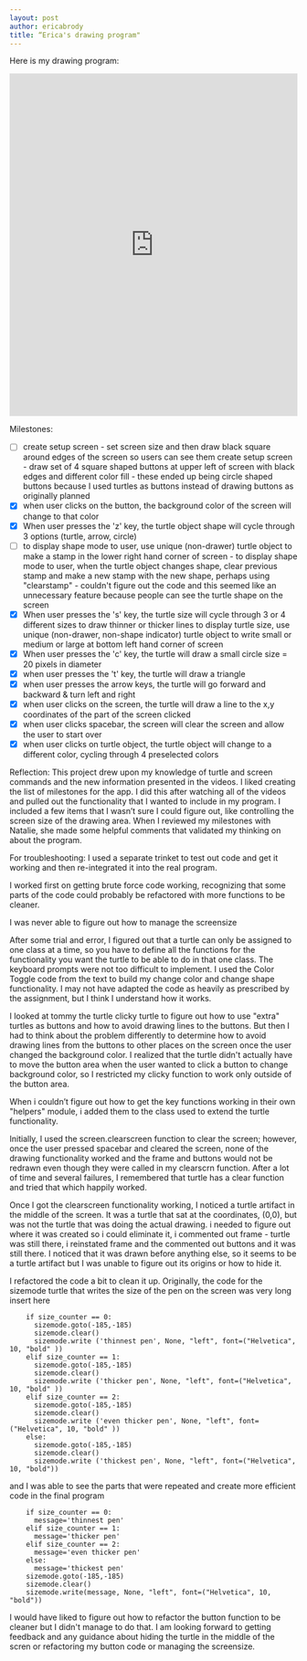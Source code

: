 ```yaml
---
layout: post
author: ericabrody
title: “Erica's drawing program"
---
```


Here is my drawing program:
<iframe src="https://trinket.io/embed/python/e033f28477" width="100%" height="600" frameborder="0" marginwidth="0" marginheight="0" allowfullscreen></iframe>

Milestones:
 - [ ] create setup screen - set screen size and then draw black square around edges of the screen so users can see them
 create setup screen - draw set of 4 square shaped buttons at upper left of screen with black edges and different color fill - these ended up being circle shaped buttons because I used turtles as buttons instead of drawing buttons as originally planned
 - [x] when user clicks on the button, the background color of the screen will change to that color
 - [x] When user presses the 'z' key, the turtle object shape will cycle through 3 options (turtle, arrow, circle)
 - [ ] to display shape mode to user, use unique (non-drawer) turtle object to make a stamp in the lower right hand corner of screen - 
 to display shape mode to user, when the turtle object changes shape, clear previous stamp and make a new stamp with the new shape, perhaps using "clearstamp" - couldn't figure out the code and this seemed like an unnecessary feature because people can see the turtle shape on the screen
 - [x] When user presses the 's' key, the turtle size will cycle through 3 or 4 different sizes to draw thinner or thicker lines
 to display turtle size, use unique (non-drawer, non-shape indicator) turtle object to write small or medium or large at bottom left hand corner of screen
 - [x] When user presses the 'c' key, the turtle will draw a small circle size = 20 pixels in diameter
 - [x] when user presses the 't' key, the turtle will draw a triangle
 - [x] when user presses the arrow keys, the turtle will go forward and backward & turn left and right
 - [x] when user clicks on the screen, the turtle will draw a line to the x,y coordinates of the part of the screen clicked
 - [x] when user clicks spacebar, the screen will clear the screen and allow the user to start over
 - [x] when user clicks on turtle object, the turtle object will change to a different color, cycling through 4 preselected colors

Reflection:
This project drew upon my knowledge of turtle and screen commands and the new information presented in the videos. I liked creating the list of milestones for the app. I did this after watching all of the videos and pulled out the functionality that I wanted to include in my program. I included a few items that I wasn’t sure I could figure out, like controlling the screen size of the drawing area. When I reviewed my milestones with Natalie, she made some helpful comments that validated my thinking on about the program. 

For troubleshooting: I used a separate trinket to test out code and get it working and then re-integrated it into the real program.     

I worked first on getting brute force code working, recognizing that some parts of the code could probably be refactored with more functions to be cleaner.

I was never able to figure out how to manage the screensize

After some trial and error, I figured out that a turtle can only be assigned to one class at a time, so you have to define all the functions for the functionality you want the turtle to be able to do in that one class. The keyboard prompts were not too difficult to implement. I used the Color Toggle code from the text to build my change color and change shape functionality. I may not have adapted the code as heavily as prescribed by the assignment, but I think I understand how it works.

I looked at tommy the turtle clicky turtle to figure out how to use "extra" turtles as buttons and how to avoid drawing lines to the buttons. But then I had to think about the problem differently to determine how to avoid drawing lines from the buttons to other places on the screen once the user changed the background color. I realized that the turtle didn't actually have to move the button area when the user wanted to click a button to change background color, so I restricted my clicky function to work only outside of the button area.

When i couldn’t figure out how to get the key functions working in their own "helpers" module, i added them to the class used to extend the turtle functionality.

Initially, I used the screen.clearscreen function to clear the screen; however, once the user pressed spacebar and cleared the screen, none of the drawing functionality worked and the frame and buttons would not be redrawn even though they were called in my clearscrn function. After a lot of time and several failures, I remembered that turtle has a clear function and tried that which happily worked.

Once I got the clearscreen functionality working, I noticed a turtle artifact in the middle of the screen. It was a turtle that sat at the coordinates, (0,0), but was not the turtle that was doing the actual drawing. i needed to figure out where it was created so i could eliminate it, i commented out frame - turtle was still there, i reinstated frame and the commented out buttons and it was still there. I noticed that it was drawn before anything else, so it seems to be a turtle artifact but I was unable to figure out its origins or how to hide it.

I refactored the code a bit to clean it up. Originally, the code for the sizemode turtle that writes the size of the pen on the screen was very long insert here
```
    if size_counter == 0:
      sizemode.goto(-185,-185)
      sizemode.clear()
      sizemode.write ('thinnest pen', None, "left", font=("Helvetica", 10, "bold" ))
    elif size_counter == 1:
      sizemode.goto(-185,-185)
      sizemode.clear()
      sizemode.write ('thicker pen', None, "left", font=("Helvetica", 10, "bold" ))
    elif size_counter == 2: 
      sizemode.goto(-185,-185)
      sizemode.clear()
      sizemode.write ('even thicker pen', None, "left", font=("Helvetica", 10, "bold" ))
    else:
      sizemode.goto(-185,-185)
      sizemode.clear()
      sizemode.write ('thickest pen', None, "left", font=("Helvetica", 10, "bold"))
```
and I was able to see the parts that were repeated and create more efficient code in the final program
```
    if size_counter == 0:
      message='thinnest pen'
    elif size_counter == 1:
      message='thicker pen'
    elif size_counter == 2: 
      message='even thicker pen'
    else:
      message='thickest pen'
    sizemode.goto(-185,-185)
    sizemode.clear()
    sizemode.write(message, None, "left", font=("Helvetica", 10, "bold"))
```
I would have liked to figure out how to refactor the button function to be cleaner but I didn't manage to do that.
I am looking forward to getting feedback and any guidance about hiding the turtle in the middle of the scren or refactoring my button code or managing the screensize.
